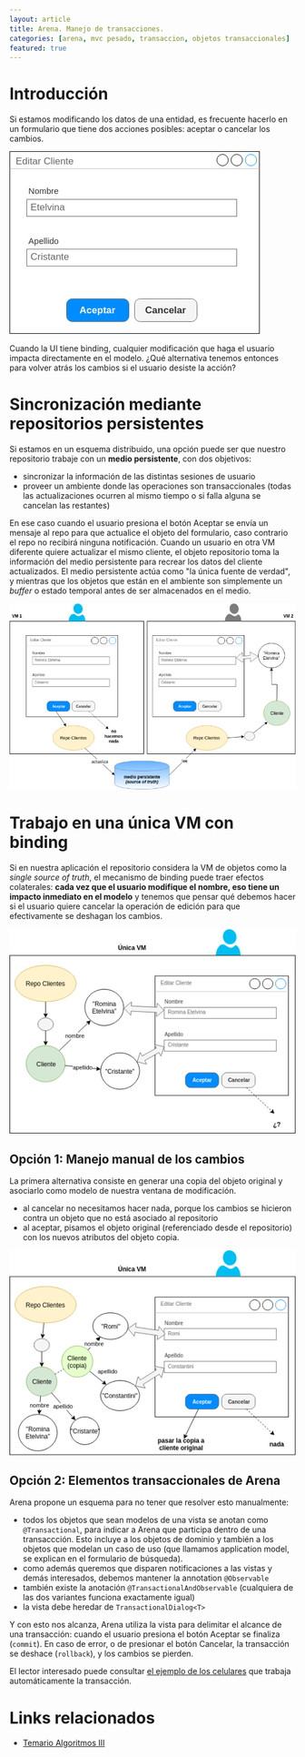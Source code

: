 ```yaml
---
layout: article
title: Arena. Manejo de transacciones.
categories: [arena, mvc pesado, transaccion, objetos transaccionales]
featured: true
---
```


# Introducción

Si estamos modificando los datos de una entidad, es frecuente hacerlo en un formulario que tiene dos acciones posibles: aceptar o cancelar los cambios.

![edicion-1](/img/wiki/arena_transaction.png)

Cuando la UI tiene binding, cualquier modificación que haga el usuario impacta directamente en el modelo. ¿Qué alternativa tenemos entonces para volver atrás los cambios si el usuario desiste la acción?

# Sincronización mediante repositorios persistentes

Si estamos en un esquema distribuido, una opción puede ser que nuestro repositorio trabaje con un **medio persistente**, con dos objetivos:

- sincronizar la información de las distintas sesiones de usuario
- proveer un ambiente donde las operaciones son transaccionales (todas las actualizaciones ocurren al mismo tiempo o si falla alguna se cancelan las restantes)

En ese caso cuando el usuario presiona el botón Aceptar se envía un mensaje al repo para que actualice el objeto del formulario, caso contrario el repo no recibirá ninguna notificación. Cuando un usuario en otra VM diferente quiere actualizar el mismo cliente, el objeto repositorio toma la información del medio persistente para recrear los datos del cliente actualizados. El medio persistente actúa como "la única fuente de verdad", y mientras que los objetos que están en el ambiente son simplemente un _buffer_ o estado temporal antes de ser almacenados en el medio.

![two_users](/img/wiki/arena_transactions_2.png)

# Trabajo en una única VM con binding

Si en nuestra aplicación el repositorio considera la VM de objetos como la _single source of truth_, el mecanismo de binding puede traer efectos colaterales: **cada vez que el usuario modifique el nombre, eso tiene un impacto inmediato en el modelo** y tenemos que pensar qué debemos hacer si el usuario quiere cancelar la operación de edición para que efectivamente se deshagan los cambios.

![single_vm](/img/wiki/arena_transactions_3.png)

## Opción 1: Manejo manual de los cambios

La primera alternativa consiste en generar una copia del objeto original y asociarlo como modelo de nuestra ventana de modificación.

- al cancelar no necesitamos hacer nada, porque los cambios se hicieron contra un objeto que no está asociado al repositorio
- al aceptar, pisamos el objeto original (referenciado desde el repositorio) con los nuevos atributos del objeto copia.

![copy](/img/wiki/arena_transactions_4.png)

## Opción 2: Elementos transaccionales de Arena

Arena propone un esquema para no tener que resolver esto manualmente:

- todos los objetos que sean modelos de una vista se anotan como `@Transactional`, para indicar a Arena que participa dentro de una transaccción. Esto incluye a los objetos de dominio y también a los objetos que modelan un caso de uso (que llamamos application model, se explican en el formulario de búsqueda).
- como además queremos que disparen notificaciones a las vistas y demás interesados, debemos mantener la annotation `@Observable`
- también existe la anotación `@TransactionalAndObservable` (cualquiera de las dos variantes funciona exactamente igual)
- la vista debe heredar de `TransactionalDialog<T>`

Y con esto nos alcanza, Arena utiliza la vista para delimitar el alcance de una transacción: cuando el usuario presiona el botón Aceptar se finaliza (`commit`). En caso de error, o de presionar el botón Cancelar, la transacción se deshace (`rollback`), y los cambios se pierden.

El lector interesado puede consultar [el ejemplo de los celulares](https://github.com/uqbar-project/eg-celulares-ui-arena-xtend) que trabaja automáticamente la transacción.

# Links relacionados

- [Temario Algoritmos III](algo3-temario.html)
